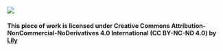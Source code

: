 ![](https://avatars.githubusercontent.com/u/75524785?s=200&v=4)

#### This piece of work is licensed under Creative Commons Attribution-NonCommercial-NoDerivatives 4.0 International (CC BY-NC-ND 4.0) by [Lily](https://github.com/wowlilily)
